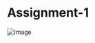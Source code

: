 # Assignment-1

![image](https://user-images.githubusercontent.com/91791834/230790038-189ff3b2-5852-442a-8789-370a85712ff1.png)
